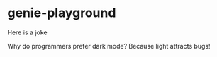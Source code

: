 # genie-playground

Here is a joke

Why do programmers prefer dark mode? Because light attracts bugs!
